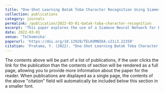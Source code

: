 ```yaml
---
title: "One-Shot Learning Batak Toba Character Recognition Using Siamese Neural Network"
collection: publications
category: journals
permalink: /publication/2022-03-01-batak-toba-character-recognition
excerpt: 'This paper explores the use of a Siamese Neural Network for Batak Toba character recognition.'
date: 2022-03-01
venue: 'Telkomnika'
paperurl: 'https://doi.org/10.12928/TELKOMNIKA.v21i3.22359'
citation: 'Pratama, Y. (2022). "One-Shot Learning Batak Toba Character Recognition Using Siamese Neural Network." <i>Telkomnika</i>. 21(3).'
---
```


The contents above will be part of a list of publications, if the user clicks the link for the publication than the contents of section will be rendered as a full page, allowing you to provide more information about the paper for the reader. When publications are displayed as a single page, the contents of the above "citation" field will automatically be included below this section in a smaller font.
